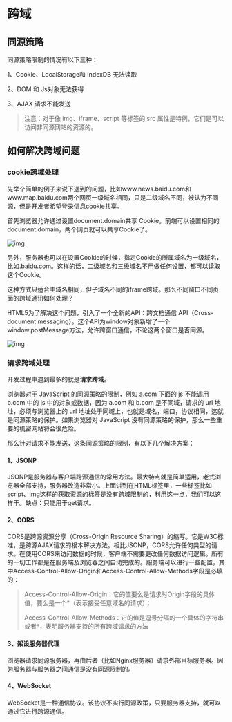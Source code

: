 

# 跨域

## 同源策略

同源策略限制的情况有以下三种：

1、Cookie、LocalStorage和 IndexDB 无法读取

2、DOM 和 Js对象无法获得

3、AJAX 请求不能发送

> 注意：对于像 img、iframe、script 等标签的 src 属性是特例，它们是可以访问非同源网站的资源的。

## 如何解决跨域问题

### cookie跨域处理

先举个简单的例子来说下遇到的问题，比如www.news.baidu.com和www.map.baidu.com两个网页一级域名相同，只是二级域名不同，被认为不同源，但是开发者希望登录信息cookie共享。

首先浏览器允许通过设置document.domain共享 Cookie。前端可以设置相同的document.domain，两个网页就可以共享Cookie了。

![img](https://image.520mwx.com/static/9c6c6c586eae06b2254fecaf4aa65022.png) 

另外，服务器也可以在设置Cookie的时候，指定Cookie的所属域名为一级域名，比如.baidu.com。这样的话，二级域名和三级域名不用做任何设置，都可以读取这个Cookie。

这种方式只适合主域名相同，但子域名不同的iframe跨域。那么不同窗口不同页面的跨域通讯如何处理？

HTML5为了解决这个问题，引入了一个全新的API：跨文档通信 API（Cross-document messaging）。这个API为window对象新增了一个window.postMessage方法，允许跨窗口通信，不论这两个窗口是否同源。

![img](https://image.520mwx.com/static/33e54047ae1fdcb58d91b9d44fcdbb42.png) 

### 请求跨域处理

开发过程中遇到最多的就是**请求跨域**。

浏览器对于 JavaScript 的同源策略的限制，例如 a.com 下面的 js 不能调用 b.com 中的 js 中的对象或数据，因为 a.com 和 b.com 是不同域，请求的 url 地址，必须与浏览器上的 url 地址处于同域上，也就是域名，端口，协议相同，这就是同源策略的保护。如果浏览器对 JavaScript 没有同源策略的保护，那么一些重要的机密网站将会很危险。

那么针对请求不能发送，这条同源策略的限制，有以下几个解决方案：

#### 1、JSONP

 JSONP是服务器与客户端跨源通信的常用方法。最大特点就是简单适用，老式浏览器全部支持，服务器改造非常小。上面讲到在HTML标签里，一些标签比如script、img这样的获取资源的标签是没有跨域限制的，利用这一点，我们可以这样干。缺点：只能用于get请求。

#### 2、CORS

CORS是跨源资源分享（Cross-Origin Resource Sharing）的缩写。它是W3C标准，是跨源AJAX请求的根本解决方法。相比JSONP，CORS允许任何类型的请求。在使用CORS来访问数据的时候，客户端不需要更改任何数据访问逻辑。所有的一切工作都是在服务端及浏览器之间自动完成的。服务端可以进行一些配置，其中Access-Control-Allow-Origin和Access-Control-Allow-Methods字段是必填的：

> Access-Control-Allow-Origin：它的值要么是请求时Origin字段的具体值，要么是一个*（表示接受任意域名的请求）；
>
> Access-Control-Allow-Methods：它的值是逗号分隔的一个具体的字符串或者*，表明服务器支持的所有跨域请求的方法

#### 3、架设服务器代理

浏览器请求同源服务器，再由后者（比如Nginx服务器）请求外部目标服务器。因为服务器与服务器之间通信是没有同源限制的。

#### 4、WebSocket

WebSocket是一种通信协议。该协议不实行同源政策，只要服务器支持，就可以通过它进行跨源通信。